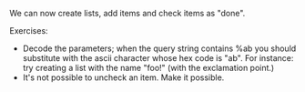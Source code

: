 
We can now create lists, add items and check items as "done".

Exercises:

  * Decode the parameters; when the query string contains %ab you should substitute with the ascii character whose hex code is "ab".  For instance: try creating a list with the name "foo!" (with the exclamation point.)
  * It's not possible to uncheck an item.  Make it possible.

